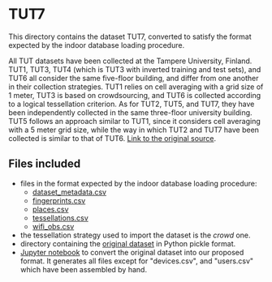 # TUT7

This directory contains the dataset TUT7, converted to satisfy the format expected by the indoor database loading procedure.

All TUT datasets have been collected at the Tampere University, Finland. TUT1, TUT3, TUT4 (which is TUT3 with inverted training and test sets), and TUT6 all consider the same five-floor building, and differ from one another in their collection strategies. TUT1 relies on cell averaging with a grid size of 1 meter, TUT3 is based on crowdsourcing, and TUT6 is collected according to a logical tessellation criterion. As for TUT2, TUT5, and TUT7, they have been independently collected in the same three-floor university building. TUT5 follows an approach similar to TUT1, since it considers cell averaging with a 5 meter grid size, while the way in which TUT2 and TUT7 have been collected is similar to that of TUT6. [Link to the original source](https://zenodo.org/record/889798#.YnzCMhNBw-R).

## Files included

* files in the format expected by the indoor database loading procedure:
  * [dataset_metadata.csv](https://github.com/dslab-uniud/Database-indoor/blob/main/Datasets/converted_datasets/TUT7/dataset_metadata.csv)
  * [fingerprints.csv](https://github.com/dslab-uniud/Database-indoor/blob/main/Datasets/converted_datasets/TUT7/fingerprints.csv)
  * [places.csv](https://github.com/dslab-uniud/Database-indoor/blob/main/Datasets/converted_datasets/TUT7/places.csv)
  * [tessellations.csv](https://github.com/dslab-uniud/Database-indoor/blob/main/Datasets/converted_datasets/TUT7/tessellations.csv)
  * [wifi_obs.csv](https://github.com/dslab-uniud/Database-indoor/blob/main/Datasets/converted_datasets/TUT7/wifi_obs.csv)
* the tessellation strategy used to import the dataset is the _crowd_ one.
* directory containing the [original dataset](https://github.com/dslab-uniud/Database-indoor/blob/main/Datasets/raw_datasets/TUT/TUT7/) in Python pickle format.
* [Jupyter notebook](https://github.com/dslab-uniud/Database-indoor/blob/main/Datasets/tut_convert.ipynb) to convert the original dataset into our proposed format. It generates all files except for "devices.csv", and "users.csv" which have been assembled by hand.
